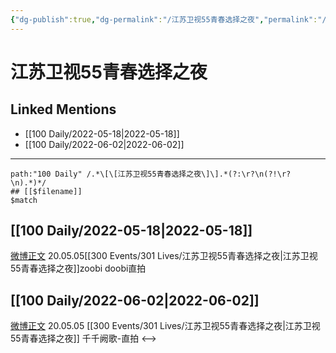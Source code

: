 ```yaml
---
{"dg-publish":true,"dg-permalink":"/江苏卫视55青春选择之夜","permalink":"/江苏卫视55青春选择之夜/","created":"2022-12-04T16:59:53.000+08:00","updated":"2023-01-04T13:37:40.025+08:00"}
---
```


# 江苏卫视55青春选择之夜

## Linked Mentions
- [[100 Daily/2022-05-18\|2022-05-18]]
- [[100 Daily/2022-06-02\|2022-06-02]]


---

```expander
path:"100 Daily" /.*\[\[江苏卫视55青春选择之夜\]\].*(?:\r?\n(?!\r?\n).*)*/
## [[$filename]]
$match
```
## [[100 Daily/2022-05-18\|2022-05-18]]
[微博正文](https://m.weibo.cn/7760763321/4770426074957559) 20.05.05[[300 Events/301 Lives/江苏卫视55青春选择之夜\|江苏卫视55青春选择之夜]]zoobi doobi直拍
## [[100 Daily/2022-06-02\|2022-06-02]]
[微博正文](https://m.weibo.cn/7760763321/4775946933243203) 20.05.05 [[300 Events/301 Lives/江苏卫视55青春选择之夜\|江苏卫视55青春选择之夜]] 千千阙歌-直拍
<-->